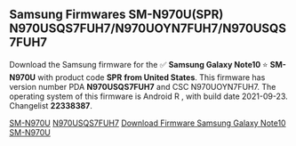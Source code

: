 <h2>Samsung Firmwares SM-N970U(SPR) N970USQS7FUH7/N970UOYN7FUH7/N970USQS7FUH7</h2>
Download the Samsung firmware for the ✅ <strong>Samsung Galaxy Note10 </strong> ⭐ <strong>SM-N970U</strong> with product code <strong>SPR</strong> <strong> from United States</strong>. This firmware has version number PDA <strong>N970USQS7FUH7</strong> and CSC N970UOYN7FUH7. The operating system of this firmware is Android R , with build date 2021-09-23. Changelist <strong>22338387</strong>.


[SM-N970U](https://samfirm.shop/samsung/model/SM-N970U)
[N970USQS7FUH7](https://samfirm.shop/samsung/pda/N970USQS7FUH7)
[Download Firmware Samsung Galaxy Note10 SM-N970U](https://samfirm.shop/samsung/firmware/459297)

